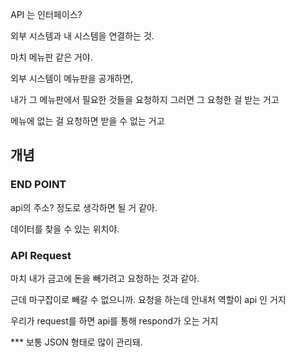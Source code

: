 API 는 인터페이스?

외부 시스템과 내 시스템을 연결하는 것.

마치 메뉴판 같은 거야.

외부 시스템이 메뉴판을 공개하면,

내가 그 메뉴판에서 필요한 것들을 요청하지 그러면 그 요청한 걸 받는 거고

메뉴에 없는 걸 요청하면 받을 수 없는 거고

## 개념

### END POINT

api의 주소? 정도로 생각하면 될 거 같아.

데이터를 찾을 수 있는 위치야.

### API Request

마치 내가 금고에 돈을 빼가려고 요청하는 것과 같아.

근데 마구잡이로 빼갈 수 없으니까. 요청을 하는데 안내처 역할이 api 인 거지

우리가 request를 하면 api를 통해 respond가 오는 거지

*** 보통 JSON 형태로 많이 관리돼.